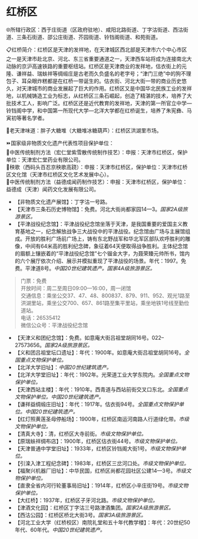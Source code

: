 # 红桥区  
🌐所辖行政区：西于庄街道（区政府驻地）、咸阳北路街道、丁字沽街道、西沽街道、三条石街道、邵公庄街道、芥园街道、铃铛阁街道、和苑街道。  

📋红桥简介：红桥区是天津的发祥地，在天津城区西北部是天津市六个中心市区之一是天津市赴北京、河北、东三省重要通道之一，天津西车站将成为连接南北大动脉的京沪高速铁路的重要枢纽站。红桥区是天津商业的发祥地，估衣街上的元隆、谦祥益、瑞蚨祥等绸缎庄是古老而久负盛名的老字号；“津门三绝”中的狗不理包子、耳朵眼炸糕都是在红桥一带诞生的。估衣街、河北大街一带的商业历史悠久，对天津城市的商业发展起了巨大的作用。红桥区又是中国华北民族工业的发祥地，以机械铸造工业为标志，从红桥区三条石崛起，创造了精湛的技术，培养了大批技术工人，影响广泛。红桥区还是近代教育的发祥地，天津的第一所官立中学—铃铛阁中学，和中国第一所现代大学—北洋大学都在红桥诞生，培养了朱宪彝、马寅初等著名学者。  

🍴老天津味道：胖子大糖堆（大糖堆冰糖葫芦）：红桥区洪湖里市场。  

⏩国家级非物质文化遗产代表性项目保护单位：  
🔸中医传统制剂方法（宏仁堂紫雪散传统制作技艺）：申报：天津市红桥区，保护单位：天津宏仁堂药业有限公司。  
🔸秧歌（西码头百忍京秧歌高跷）：申报：天津市红桥区，保护单位：天津市红桥区文化馆（天津市红桥区文化艺术发展中心）。  
🔸中医传统制剂方法（益德成闻药制作技艺）：申报：天津市红桥区，保护单位：益德成（天津）闻药文化发展有限公司。  

* 【非物质文化遗产展馆】：丁字沽一号路。  
* 【天津市三条石历史博物馆】：免费。河北大街尚都家园14—3。*国家2A级旅游景区。*  
* 【平津战役纪念馆】：平津战役纪念馆坐落于天津，是我国重要的爱国主义教育基地之一，纪念解放战争三大战役中的平津战役。纪念馆由广场与主展馆组成。开放的胜利广场前广场上，铸有东北野战军和华北军区部队欢呼胜利的雕像，中间有64米高的胜利纪念碑，象征着64天便取得战争胜利。主体纪念馆的眉额上镶嵌着的“平津战役纪念馆”七个镏金大字，为聂荣臻元帅所书，馆内的六个展厅依次介绍、展示并模拟重现了平津战役的场景。年代：1997。免费。平津道8号。*中国20世纪建筑遗产。国家4A级旅游景区。*  
> 门票：免费  
> 开放时间：周二至周日09:00—16:00，周一闭馆  
> 交通信息：乘坐公交37、47、48、800837、879、911、952、观光1路至洪湖里站，乘坐公交700、657、861路至集平里站，乘坐地铁1号线至勤俭道站。  
> 电话：26535412  
> 微信公众号：平津战役纪念馆  
* 【天津义和团纪念馆】：免费。如意庵大街吕祖堂胡同16号。022–27573656。*国家2A级旅游景区。*  
* 【义和团吕祖堂坛口遗址】：年代：1900年。如意庵大街吕祖堂胡同16号。*全国重点文物保护单位。*  
* 【北洋大学旧址】：*中国20世纪建筑遗产。*  
* 【北洋大学堂旧址】：年代：1902年。光荣道工业大学东院内。*全国重点文物保护单位。*  
* 【天津西站主楼】：年代：1910年。西青道与西站前街交叉口东北。*全国重点文物保护单位。中国20世纪建筑遗产。*  
* 【谦祥益绸缎庄旧址】：年代：1917年。估衣街94号。*全国重点文物保护单位。中国20世纪建筑遗产。*  
* 【红灯照黄莲圣母停船场】：1900年，红桥区南运河南路人行道绿化带。*市级文物保护单位。*  
* 【清真大寺】：清，红桥区大寺前街。*市级文物保护单位。*  
* 【原瑞蚨祥绸布店】：1900年，红桥区估衣街44号。*市级文物保护单位。*  
* 【天津普通中学堂旧址】：1933年，红桥区铃铛阁大街1号。*市级文物保护单位。*  
* 【引滦入津工程纪念碑】：1983年，红桥区三岔河口处。*市级文物保护单位。*  
* 【福聚兴机器厂旧址】：中华民国，红桥区尚都花园社区公建14—3号。*市级文物保护单位。*  
* 【直隶全省内河行轮董事局旧址】：1914年，红桥区小辛庄街19号。*市级文物保护单位。*  
* 【大红桥】：1937年，红桥区子牙河北路。*市级文物保护单位。*  
* 【津酒文化园】：红桥区丁字沽三号路津酒集团。*国家2A级旅游景区。*  
* 【西沽公园】：红桥区桥北大街3号。*国家3A级旅游景区。*  
* 【河北工业大学（红桥校区）南院礼堂和五十年代教学楼】：年代：20世纪50年代、60年代。*中国20世纪建筑遗产。*  
